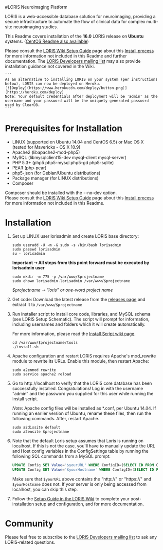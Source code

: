 #LORIS Neuroimaging Platform

LORIS is a web-accessible database solution for neuroimaging, providing a secure infrastructure to automate the flow of clinical data for complex multi-site neuroimaging studies.

This Readme covers installation of the <b>16.0</b> LORIS release on <b>Ubuntu</b> systems.
([CentOS Readme also available](https://github.com/aces/Loris/blob/16.04-dev/README.CentOS6.md))

Please consult the [LORIS Wiki Setup Guide](https://github.com/aces/Loris/wiki/Setup) page about this [Install process](https://github.com/aces/Loris/wiki/Install-Script) for more information not included in this Readme and further documentation.  The [LORIS Developers mailing list](http://www.bic.mni.mcgill.ca/mailman/listinfo/loris-dev) may also provide installation guidance not covered in the Wiki. 

    ```
    As an alternative to installing LORIS on your system (per instructions below), LORIS can now be deployed on Heroku.  
    [![Deploy](https://www.herokucdn.com/deploy/button.png)](https://heroku.com/deploy)
    Note: Your default credentials after deployment will be 'admin' as the username and your password will be the uniquely generated password used by ClearDB.
    ```

# Prerequisites for Installation

 * LINUX (supported on Ubuntu 14.04 and CentOS 6.5) or Mac OS X (tested for Mavericks - OS X 10.9)
 * Apache2 (libapache2-mod-php5)
 * MySQL (libmysqlclient15-dev mysql-client mysql-server)
 * PHP 5.3+ (php5 php5-mysql php5-gd php5-sqlite)
 * PEAR (php-pear)
 * php5-json (for Debian/Ubuntu distributions)
 * Package manager (for LINUX distributions)
 * Composer

Composer should be installed with the --no-dev option.  
Please consult the [LORIS Wiki Setup Guide](https://github.com/aces/Loris/wiki/Setup) page about this [Install process](https://github.com/aces/Loris/wiki/Install-Script) for more information not included in this Readme. 

# Installation

1. Set up LINUX user lorisadmin and create LORIS base directory:

    ```
    sudo useradd -U -m -G sudo -s /bin/bash lorisadmin
    sudo passwd lorisadmin
    su - lorisadmin
    ```

    <b>Important ⇾ All steps from this point forward must be executed by lorisadmin user</b>

    ```
    sudo mkdir -m 775 -p /var/www/$projectname
    sudo chown lorisadmin.lorisadmin /var/www/$projectname
    ```

    <i>$projectname ⇾ “loris” or one-word project name</i>

2. Get code:
    Download the latest release from the [releases page](https://github.com/aces/Loris/releases) and
    extract it to `/var/www/$projectname`

3. Run installer script to install core code, libraries, and MySQL schema (see LORIS Setup Schematic). The script will prompt for information, including usernames and folders which it will create automatically.

    For more information, please read the [Install Script wiki page](https://github.com/aces/Loris/wiki/Install-Script).

    ```
    cd /var/www/$projectname/tools
    ./install.sh
    ```

4. Apache configuration and restart 
LORIS requires Apache's mod_rewrite module to rewrite its URLs. Enable this module, then restart Apache: 

    ```
    sudo a2enmod rewrite
    sudo service apache2 reload
    ```

5. Go to http://localhost to verify that the LORIS core database has been successfully installed. Congratulations!
Log in with the username “admin” and the password you supplied for this user while running the Install script.

    _Note_: Apache config files will be installed as *.conf, per Ubuntu 14.04. If running an earlier version of Ubuntu, rename these files, then run the following commands. After, restart Apache.


    ```
    sudo a2dissite default
    sudo a2ensite $projectname
    ```
6. Note that the default Loris setup assumes that Loris is running on localhost. If this
is not the case, you'll have to manually update the URL and Host config variables in the
ConfigSettings table by running the following SQL commands from a MySQL prompt:

    ```SQL
    UPDATE Config SET Value='$yourURL' WHERE ConfigID=(SELECT ID FROM ConfigSettings WHERE Name='url');
    UPDATE Config SET Value='$yourHostname' WHERE ConfigID=(SELECT ID FROM ConfigSettings WHERE Name='host');
    ```

    Make sure that `$yourURL` above contains the "http://" or "https://" and `$yourHostname` does not. If your server is only being accessed from localhost, you can skip this step.

7. Follow the [Setup Guide in the LORIS Wiki](https://github.com/aces/Loris/wiki/Setup) to complete your post-installation setup and configuration, and for more documentation.

# Community
Please feel free to subscribe to the [LORIS Developers mailing list](http://www.bic.mni.mcgill.ca/mailman/listinfo/loris-dev) to ask any LORIS-related questions.
